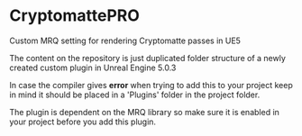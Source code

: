 # CryptomattePRO
Custom MRQ setting for rendering Cryptomatte passes in UE5

The content on the repository is just duplicated folder structure of a newly created custom plugin in Unreal Engine 5.0.3 

In case the compiler gives **error** when trying to add this to your project keep in mind it should be placed in a 'Plugins' folder in the project folder. 

The plugin is dependent on the MRQ library so make sure it is enabled in your project before you add this plugin. 
